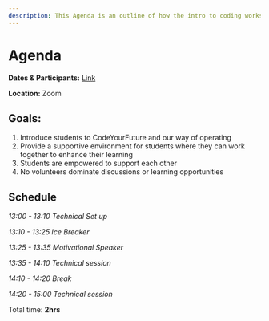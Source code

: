 ```yaml
---
description: This Agenda is an outline of how the intro to coding workshop will run
---
```


# Agenda

**Dates & Participants:** [Link](https://docs.google.com/spreadsheets/d/1WNBrCsFkxeWLJEClviVNPsHjGWKiZFbuKGpEDt6wV7I/edit?usp=sharing)

**Location:** Zoom

## **Goals:**

1. Introduce students to CodeYourFuture and our way of operating 
2. Provide a supportive environment for students where they can work together to enhance their learning
3. Students are empowered to support each other
4. No volunteers dominate discussions or learning opportunities 

## **Schedule**

_13:00 - 13:10 Technical Set up_ 

_13:10 - 13:25 Ice Breaker_ 

_13:25 - 13:35 Motivational Speaker_

_13:35 - 14:10 Technical session_ 

_14:10 - 14:20 Break_ 

_14:20 - 15:00 Technical session_

Total time: **2hrs**

